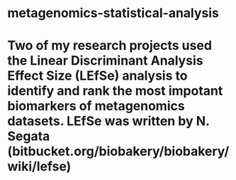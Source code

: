 # metagenomics-statistical-analysis 
# Two of my research projects used the Linear Discriminant Analysis Effect Size (LEfSe) analysis to identify and rank the most impotant biomarkers of metagenomics datasets. LEfSe was written by N. Segata (bitbucket.org/biobakery/biobakery/wiki/lefse) 
